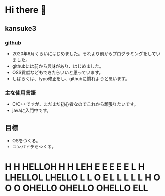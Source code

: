 # Hi there 👋
## kansuke3

### github
 - 2020年6月くらいにはじめました。それより前からプログラミングをしていました。
 - githubには前から興味があり、はじめました。
 - OSS貢献などもできたらいいと思っています。
 - しばらくは、typo修正をし、githubに慣れようと思います。

### 主な使用言語
 - C/C++ですが、まだまだ初心者なのでこれから頑張りたいです。
 - javaに入門中です。

## 目標
 - OSをつくる。
 - コンパイラをつくる。

<h1>
H     H HELLOH H      H        LEH
E     E E      E      E       L   H
LHELLOL LHELLO L      L       O   E
L     L L      L      L       H   O
O     O OHELLO OHELLO OHELLO   ELL
</h1>
